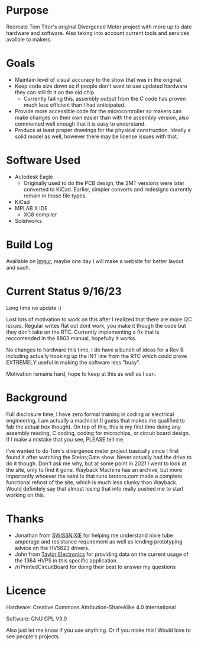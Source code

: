 # Purpose
Recreate Tom Titor's original Divergence Meter project with more up to date hardware and software. Also taking into account current tools and services avalible to makers.

# Goals
* Maintain level of visual accuracy to the show that was in the original.
* Keep code size down so if people don't want to use updated hardware they can still fit it on the old chip.
  * Currently failing this, assembly output from the C code has proven much less efficient than I had anticipated.
* Provide more accessible code for the microcontroller so makers can make changes on their own easier than with the assembly version, also commented well enough that it is easy to understand.
* Produce at least proper drawings for the physical construction. Ideally a solid model as well, however there may be license issues with that.

# Software Used
* Autodesk Eagle
  * Originally used to do the PCB design, the SMT versions were later converted to KiCad. Earlier, simpler converts and redesigns currently remain in those file types.
* KiCad
* MPLAB X IDE
  * XC8 compiler
* Solidworks

# Build Log
Available on [Imgur](https://imgur.com/a/QL4b4lS), maybe one day I will make a website for better layout and such.

# Current Status 9/16/23
Long time no update :)

Lost lots of motivation to work on this after I realized that there are more I2C issues. Regular writes flat out dont work, you make it though the code but they don't take on the RTC. Currently implementing a fix that is reccomended in the 8803 manual, hopefully it works.

No changes to hardware this time, I do have a bunch of ideas for a Rev B including actually hooking up the INT line from the RTC which could prove EXTREMELY useful in making the software less "busy".

Motivation remains hard, hope to keep at this as well as I can.

# Background
Full disclosure time, I have zero formal training in coding or electrical engineering, I am actually a machinist (I guess that makes me qualified to fab the actual box though). On top of this, this is my first time doing any assembly reading, C coding, coding for microchips, or circuit board design. If I make a mistake that you see, PLEASE tell me.

I've wanted to do Tom's divergence meter project basically since I first found it after watching the Steins;Gate show. Never actually had the drive to do it though. Don't ask me why, but at some point in 2021 I went to look at the site, only to find it gone. Wayback Machine has an archive, but more importantly whoever the saint is that runs brotoro.com made a complete functional rehost of the site, which is much less clunky than Wayback. Would definitely say that almost losing that info really pushed me to start working on this.

# Thanks
* Jonathan from [SWISSNIXIE](http://www.swissnixie.com/) for helping me understand nixie tube amperage and resistance requirement as well as lending prototyping advice on the HV5623 drivers.
* John from [Taylor Electronics](https://www.shop-tes.com/) for providing data on the current usage of the 1364 HVPS in this specific application.
* /r/PrintedCircuitBoard for doing their best to answer my questions

# Licence
Hardware: Creative Commons Attribution-ShareAlike 4.0 International

Software: GNU GPL V3.0

Also just let me know if you use anything. Or if you make this! Would love to see people's projects.
